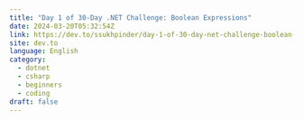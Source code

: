 ```yaml
---
title: "Day 1 of 30-Day .NET Challenge: Boolean Expressions"
date: 2024-03-20T05:32:54Z
link: https://dev.to/ssukhpinder/day-1-of-30-day-net-challenge-boolean-expressions-2d31?utm_medium=RSS&utm_source=news.12bit.vn
site: dev.to
language: English
category:
  - dotnet
  - csharp
  - beginners
  - coding
draft: false
---
```

